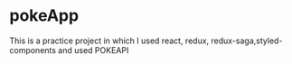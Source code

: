 # pokeApp
This is a practice project in which I used react, redux, redux-saga,styled-components and used POKEAPI


